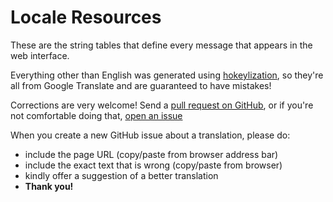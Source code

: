 Locale Resources
================
These are the string tables that define every message that appears in the web interface.

Everything other than English was generated using [hokeylization](https://github.com/cobbzilla/hokeylization),
so they're all from Google Translate and are guaranteed to have mistakes!

Corrections are very welcome! Send a [pull request on GitHub](https://github.com/cobbzilla/yuebing/pulls),
or if you're not comfortable doing that, [open an issue](https://github.com/cobbzilla/yuebing/issues)

When you create a new GitHub issue about a translation, please do:
* include the page URL (copy/paste from browser address bar)
* include the exact text that is wrong (copy/paste from browser) 
* kindly offer a suggestion of a better translation
* **Thank you!**
